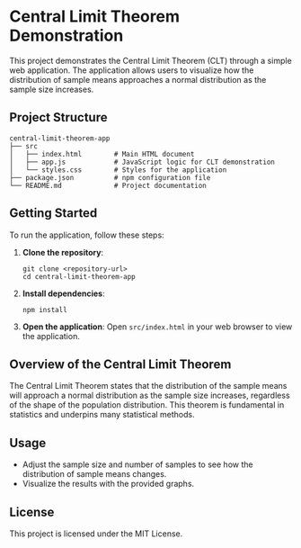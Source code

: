 # Central Limit Theorem Demonstration

This project demonstrates the Central Limit Theorem (CLT) through a simple web application. The application allows users to visualize how the distribution of sample means approaches a normal distribution as the sample size increases.

## Project Structure

```
central-limit-theorem-app
├── src
│   ├── index.html        # Main HTML document
│   ├── app.js            # JavaScript logic for CLT demonstration
│   └── styles.css        # Styles for the application
├── package.json          # npm configuration file
└── README.md             # Project documentation
```

## Getting Started

To run the application, follow these steps:

1. **Clone the repository**:
   ```
   git clone <repository-url>
   cd central-limit-theorem-app
   ```

2. **Install dependencies**:
   ```
   npm install
   ```

3. **Open the application**:
   Open `src/index.html` in your web browser to view the application.

## Overview of the Central Limit Theorem

The Central Limit Theorem states that the distribution of the sample means will approach a normal distribution as the sample size increases, regardless of the shape of the population distribution. This theorem is fundamental in statistics and underpins many statistical methods.

## Usage

- Adjust the sample size and number of samples to see how the distribution of sample means changes.
- Visualize the results with the provided graphs.

## License

This project is licensed under the MIT License.